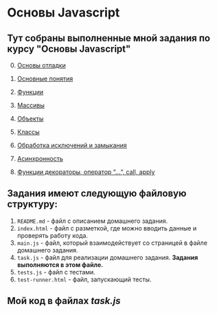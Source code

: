 

# Основы Javascript
## Тут собраны выполненные мной задания по курсу "Основы Javascript"

0. [Основы отладки](./0.debugger/)

1. [Основные понятия](./1.base-concepts/)

2. [Функции](./2.functions/)

3. [Массивы](./3.arrays/)

4. [Объекты](./4.objects/)

5. [Классы](./5.classes/)

6. [Обработка исключений и замыкания](./6.exception-closure/)

7. [Асинхронность](./7.async/)

8. [Функции декораторы, оператор “...“, call, apply](./8.decorators/)


## Задания имеют следующую файловую структуру:

1.  `README.md` - файл с описанием домашнего задания.
2.  `index.html` - файл с разметкой, где можно вводить данные и проверять работу кода.
3.  `main.js` - файл, который взаимодействует со страницей в файле домашнего задания.
4.  `task.js` - файл для реализации домашнего задания. **Задания выполняются в этом файле.**
5.  `tests.js` - файл с тестами.
6.  `test-runner.html` - файл, запускающий тесты.

## Мой код в файлах ***task.js***